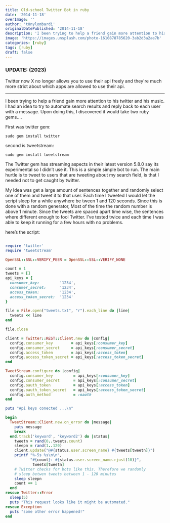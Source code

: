 ```yaml
---
title: Old-school Twitter Bot in ruby
date: '2014-11-18'
overImage: ''
author: 't0nylombardi'
originalDatePublished: '2014-11-18'
description: 'I been trying to help a friend gain more attention to his twitter and his music. I had an idea to try to automate search results and reply back to each user with a message.'
image: 'https://images.unsplash.com/photo-1610878785620-3ab2d3a2ae7b'
categories: [ruby]
tags: [ruby]
draft: false
---
```


### UPDATE: (2023)
Twitter now X no longer allows you to use their api freely and they're much more strict about which apps are allowed to use their api.

 ---

I been trying to help a friend gain more attention to his twitter and his music. I had an idea to try to automate search results and reply back to each user with a message. Upon doing this, I discovered it would take two ruby gems....

First was twitter gem:

`sudo gem install twitter`

second is tweetstream:

`sudo gem install tweetstream`

The Twitter gem has streaming aspects in their latest version 5.8.0 say its experimental so I didn’t use it. This is a simple simple bot to run. The main hurtle is to tweet to users that are tweeting about my search field, is that I needed not to get caught by twitter.

My Idea was get a large amount of sentences together and randomly select one of them and tweet it to that user. Each time I tweeted I would let the script sleep for a while anywhere be tween 1 and 120 seconds. Since this is done with a random generator, Most of the time the random number is above 1 minute. Since the tweets are spaced apart time wise, the sentences where different enough to fool Twitter. I’ve tested twice and each time I was able to keep it running for a few hours with no problems.

here’s the script:

```ruby

require 'twitter'
require 'tweetstream'

OpenSSL::SSL::VERIFY_PEER = OpenSSL::SSL::VERIFY_NONE

count = 1
tweets = []
api_keys = {
  consumer_key:         '1234',
  consumer_secret:      '1234',
  access_token:         '1234',
  access_token_secret:  '1234'
}

file = File.open("tweets.txt", "r").each_line do |line|
  tweets << line
end

file.close

client = Twitter::REST::Client.new do |config|
  config.consumer_key        = api_keys[:consumer_key]
  config.consumer_secret     = api_keys[:consumer_secret]
  config.access_token        = api_keys[:access_token]
  config.access_token_secret = api_keys[:access_token_secret]
end

TweetStream.configure do |config|
  config.consumer_key         = api_keys[:consumer_key]
  config.consumer_secret      = api_keys[:consumer_secret]
  config.oauth_token          = api_keys[:access_token]
  config.oauth_token_secret   = api_keys[:access_token_secret]
  config.auth_method          = :oauth
end

puts "Api keys conected ...\n"

begin
  TweetStream::Client.new.on_error do |message|
    puts message
    break
  end.track('keyword', 'keyword2') do |status|
    tweetn = rand(0..tweets.count)
    sleepn = rand(1..120)
    client.update("@#{status.user.screen_name} #{tweets[tweetn]}")
    printf "%-5s %s\n\n",
           "#{count}: #{status.user.screen_name.rjust(10)}",
            tweets[tweetn]
    # Twitter checks for bots like this. Therefore we randomly
    # sleep betwen tweets between 1 - 120 minutes
    sleep sleepn
    count += 1
  end
rescue Twitter::Error
  sleep(5)
  puts "This request looks like it might be automated."
rescue Exception
  puts "some other error happened!"
end

```
